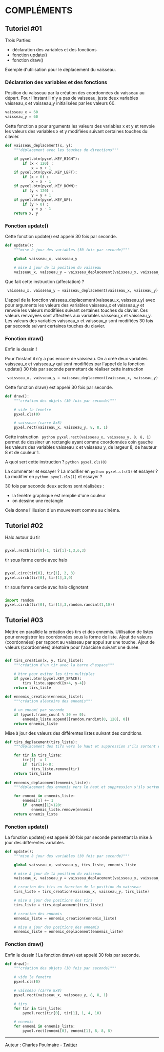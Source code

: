 # COMPLÉMENTS

## Tutoriel #01

Trois Parties: 
* déclaration des variables et des fonctions
* fonction update()
* fonction draw()

Exemple d'utilisation pour le déplacement du vaisseau.

### Déclaration des variables et des fonctions 
Position du vaisseau par la création des coordonnées du vaisseau au départ.
Pour l'instant il n'y a pas de vaisseau, juste deux variables vaisseau_x et vaisseau_y
initialisées par les valeurs 60.

``` python
vaisseau_x = 60
vaisseau_y = 60
```

Cette fonction a pour arguments les valeurs des variables x et y et renvoie les valeurs des variables x et y
modifiées suivant certaines touches du clavier.
``` python
def vaisseau_deplacement(x, y):
    """déplacement avec les touches de directions"""

    if pyxel.btn(pyxel.KEY_RIGHT):
        if (x < 120) :
            x = x + 1
    if pyxel.btn(pyxel.KEY_LEFT):
        if (x > 0) :
            x = x - 1
    if pyxel.btn(pyxel.KEY_DOWN):
        if (y < 120) :
            y = y + 1
    if pyxel.btn(pyxel.KEY_UP):
        if (y > 0) :
            y = y - 1
    return x, y
```

### Fonction update()

Cette fonction update() est appelé 30 fois par seconde. 
``` python
def update():
    """mise à jour des variables (30 fois par seconde)"""

    global vaisseau_x, vaisseau_y

    # mise à jour de la position du vaisseau
    vaisseau_x, vaisseau_y = vaisseau_deplacement(vaisseau_x, vaisseau_y)
```

Que fait cette instruction (affectation) ?

``` python   
 vaisseau_x, vaisseau_y = vaisseau_deplacement(vaisseau_x, vaisseau_y)
 ```
 
L'appel de la fonction vaisseau_deplacement(vaisseau_x, vaisseau_y) avec pour arguments les valeurs des variables 
vaisseau_x et vaisseau_y et renvoie les valeurs modifiées suivant certaines touches du clavier. 
Ces valeurs renvoyées sont affectées aux variables vaisseau_x et vaisseau_y.
Les valeurs des variables vaisseau_x et vaisseau_y sont modifiées 30 fois par seconde suivant certaines touches du clavier.

### Fonction draw()
Enfin le dessin !
 
Pour l'instant il n'y a pas encore de vaisseau. On a créé deux variables vaisseau_x et vaisseau_y qui sont
modifiées par l'appel de la fonction update() 30 fois par seconde permettant de réaliser cette instruction 
``` python   
 vaisseau_x, vaisseau_y = vaisseau_deplacement(vaisseau_x, vaisseau_y)
 ```
 
Cette fonction draw() est appelé 30 fois par seconde.

``` python 
def draw():
    """création des objets (30 fois par seconde)"""

    # vide la fenetre
    pyxel.cls(0)

    # vaisseau (carre 8x8)
    pyxel.rect(vaisseau_x, vaisseau_y, 8, 8, 1)
 ```

Cette instruction ``` python pyxel.rect(vaisseau_x, vaisseau_y, 8, 8, 1)``` permet 
de dessiner un rectangle ayant comme coordonnées coin gauche les valeurs des variables vaisseau_x et vaisseau_y,
de largeur 8, de hauteur 8 et de couleur 1.

A quoi sert cette instruction ? 
``` python pyxel.cls(0) ```

La commenter et essayer ?
La modifier en ``` python pyxel.cls(3) ``` et essayer ?
La modifier en ``` python pyxel.cls(1) ``` et essayer ?

30 fois par seconde deux actions sont réalisées :
- la fenêtre graphique est remplie d'une couleur
- on dessine une rectangle

Cela donne l'illusion d'un mouvement comme au cinéma.


## Tutoriel #02

Halo autour du tir
``` python

pyxel.rectb(tir[0]-1, tir[1]-1,3,6,3)

```

tir sous forme cercle avec halo

``` python

pyxel.circ(tir[0], tir[1], 2, 3)
pyxel.circb(tir[0], tir[1],3,9)

```

tir sous forme cercle avec halo clignotant
``` python

import random
pyxel.circb(tir[0], tir[1],3,random.randint(1,10))

```

## Tutoriel #03

Mettre en parallèle la création des tirs et des ennemis.
Utilisation de listes pour enregistrer les coordonnées sous la forme de liste.
Ajout de valeurs (coordonnées) par rapport au vaisseau par appui sur une touche.
Ajout de valeurs (coordonnées) aléatoire pour l'abscisse suivant une durée.

``` python

def tirs_creation(x, y, tirs_liste):
    """création d'un tir avec la barre d'espace"""

    # btnr pour eviter les tirs multiples
    if pyxel.btnr(pyxel.KEY_SPACE):
        tirs_liste.append([x+4, y-4])
    return tirs_liste
	
def ennemis_creation(ennemis_liste):
    """création aléatoire des ennemis"""

    # un ennemi par seconde
    if (pyxel.frame_count % 30 == 0):
        ennemis_liste.append([random.randint(0, 120), 0])
    return ennemis_liste
```

Mise à jour des valeurs des différentes listes suivant des conditions.

``` python
def tirs_deplacement(tirs_liste):
    """déplacement des tirs vers le haut et suppression s'ils sortent du cadre"""

    for tir in tirs_liste:
        tir[1] -= 1
        if  tir[1]<-8:
            tirs_liste.remove(tir)
    return tirs_liste
	
def ennemis_deplacement(ennemis_liste):
    """déplacement des ennemis vers le haut et suppression s'ils sortent du cadre"""

    for ennemi in ennemis_liste:
        ennemi[1] += 1
        if  ennemi[1]>128:
            ennemis_liste.remove(ennemi)
    return ennemis_liste
```

### Fonction update()
La fonction update() est appelé 30 fois par seconde permettant la mise à jour des différentes variables.

``` python
def update():
    """mise à jour des variables (30 fois par seconde)"""

    global vaisseau_x, vaisseau_y, tirs_liste, ennemis_liste

    # mise à jour de la position du vaisseau
    vaisseau_x, vaisseau_y = vaisseau_deplacement(vaisseau_x, vaisseau_y)

    # creation des tirs en fonction de la position du vaisseau
    tirs_liste = tirs_creation(vaisseau_x, vaisseau_y, tirs_liste)

    # mise a jour des positions des tirs
    tirs_liste = tirs_deplacement(tirs_liste)

    # creation des ennemis
    ennemis_liste = ennemis_creation(ennemis_liste)

    # mise a jour des positions des ennemis
    ennemis_liste = ennemis_deplacement(ennemis_liste) 
```

### Fonction draw()
Enfin le dessin !
La fonction draw() est appelé 30 fois par seconde.
``` python
def draw():
    """création des objets (30 fois par seconde)"""

    # vide la fenetre
    pyxel.cls(0)

    # vaisseau (carre 8x8)
    pyxel.rect(vaisseau_x, vaisseau_y, 8, 8, 1)

    # tirs
    for tir in tirs_liste:
        pyxel.rect(tir[0], tir[1], 1, 4, 10)

    # ennemis
    for ennemi in ennemis_liste:
        pyxel.rect(ennemi[0], ennemi[1], 8, 8, 8) 
```

---

Auteur : Charles Poulmaire - [Twitter](https://twitter.com/PoulmaireC)
